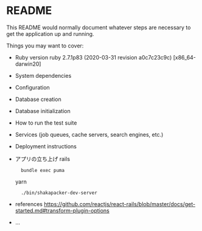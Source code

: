 # README

This README would normally document whatever steps are necessary to get the
application up and running.

Things you may want to cover:

* Ruby version 
  ruby 2.7.1p83 (2020-03-31 revision a0c7c23c9c) [x86_64-darwin20]

* System dependencies

* Configuration

* Database creation

* Database initialization

* How to run the test suite

* Services (job queues, cache servers, search engines, etc.)

* Deployment instructions

* アプリの立ち上げ 
  rails
  ```
    bundle exec puma
  ```

  yarn
  ```
    ./bin/shakapacker-dev-server
  ```

* references 
  https://github.com/reactjs/react-rails/blob/master/docs/get-started.md#transform-plugin-options
  

* ...
